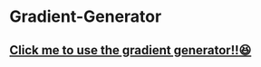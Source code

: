 # Gradient-Generator
## [Click me to use the gradient generator!!:satisfied:](https://niharikasngh.github.io/Gradient-Generator/)
